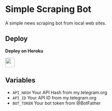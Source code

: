 # Simple Scraping Bot

A simple news scraping bot from local web sites.

## Deploy 

<b>Deploy on Heroku</b>
<p align="left">
  <a href="https://heroku.com/deploy?template=https://github.com/xlastfire/learn_pyrogram">
     <img height="30px" src="https://img.shields.io/badge/Deploy%20To%20Heroku-blueviolet?style=for-the-badge&logo=heroku">
  </a>
</p>


## Variables

* `API_HASH` Your API Hash from my.telegram.org
* `API_ID` Your API ID from my.telegram.org
* `BOT_TOKEN` Your bot token from @BotFather
